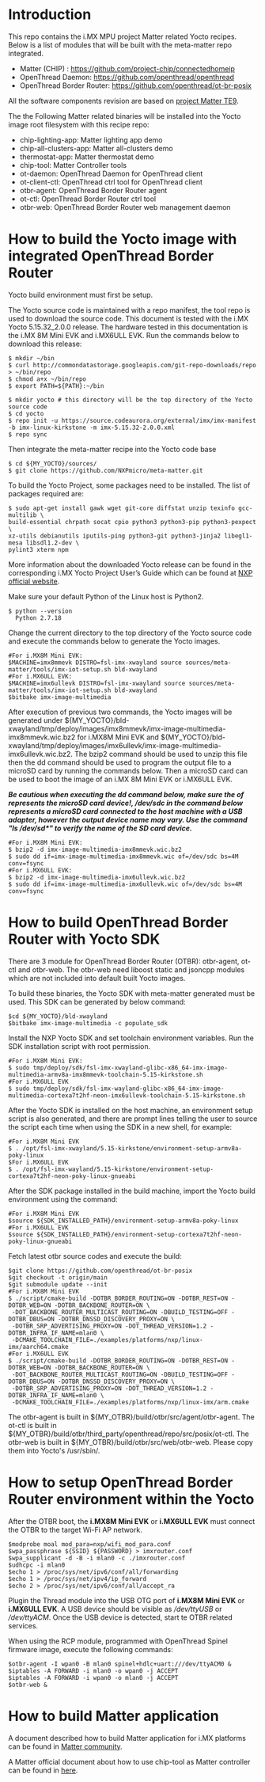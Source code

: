 # Introduction
This repo contains the i.MX MPU project Matter related Yocto recipes. Below is a list of modules that will be built with the meta-matter repo integrated.
 - Matter (CHIP) : https://github.com/project-chip/connectedhomeip
 - OpenThread Daemon: https://github.com/openthread/openthread
 - OpenThread Border Router: https://github.com/openthread/ot-br-posix

All the software components revision are based on [project Matter TE9](https://github.com/project-chip/connectedhomeip/commits/TE9).

The the Following Matter related binaries will be installed into the Yocto image root filesystem with this recipe repo:
 - chip-lighting-app: Matter lighting app demo
 - chip-all-clusters-app: Matter all-clusters demo
 - thermostat-app: Matter thermostat demo
 - chip-tool: Matter Controller tools
 - ot-daemon: OpenThread Daemon for OpenThread client
 - ot-client-ctl: OpenThread ctrl tool for OpenThread client
 - otbr-agent: OpenThread Border Router agent
 - ot-ctl: OpenThread Border Router ctrl tool
 - otbr-web: OpenThread Border Router web management daemon

# How to build the Yocto image with integrated OpenThread Border Router
Yocto build environment must first be setup.

The Yocto source code is maintained with a repo manifest, the tool repo is used to download the source code.
This document is tested with the i.MX Yocto 5.15.32_2.0.0 release. The hardware tested in this documentation is the i.MX 8M Mini EVK and i.MX6ULL EVK.
Run the commands below to download this release:

    $ mkdir ~/bin
    $ curl http://commondatastorage.googleapis.com/git-repo-downloads/repo > ~/bin/repo
    $ chmod a+x ~/bin/repo
    $ export PATH=${PATH}:~/bin
    
    $ mkdir yocto # this directory will be the top directory of the Yocto source code
    $ cd yocto
    $ repo init -u https://source.codeaurora.org/external/imx/imx-manifest -b imx-linux-kirkstone -m imx-5.15.32-2.0.0.xml
    $ repo sync
Then integrate the meta-matter recipe into the Yocto code base

    $ cd ${MY_YOCTO}/sources/
    $ git clone https://github.com/NXPmicro/meta-matter.git

To build the Yocto Project, some packages need to be installed. The list of packages required are:

    $ sudo apt-get install gawk wget git-core diffstat unzip texinfo gcc-multilib \
    build-essential chrpath socat cpio python3 python3-pip python3-pexpect \
    xz-utils debianutils iputils-ping python3-git python3-jinja2 libegl1-mesa libsdl1.2-dev \
    pylint3 xterm npm

More information about the downloaded Yocto release can be found in the corresponding i.MX Yocto Project User’s Guide which can be found at [NXP official website](http://www.nxp.com/imxlinux).

Make sure your default Python of the Linux host is Python2.

    $ python --version
      Python 2.7.18

Change the current directory to the top directory of the Yocto source code and execute the commands below to generate the Yocto images.

    #For i.MX8M Mini EVK:
    $MACHINE=imx8mmevk DISTRO=fsl-imx-xwayland source sources/meta-matter/tools/imx-iot-setup.sh bld-xwayland
    #For i.MX6ULL EVK:
    $MACHINE=imx6ullevk DISTRO=fsl-imx-xwayland source sources/meta-matter/tools/imx-iot-setup.sh bld-xwayland
    $bitbake imx-image-multimedia


After execution of previous two commands, the Yocto images will be generated under ${MY_YOCTO}/bld-xwayland/tmp/deploy/images/imx8mmevk/imx-image-multimedia-imx8mmevk.wic.bz2 for i.MX8M Mini EVK and ${MY_YOCTO}/bld-xwayland/tmp/deploy/images/imx6ullevk/imx-image-multimedia-imx6ullevk.wic.bz2. The bzip2 command should be used to unzip this file then the dd command should be used to program the output file to a microSD card by running the commands below. Then a microSD card can be used
to boot the image of an i.MX 8M Mini EVK or i.MX6ULL EVK.

___Be cautious when executing the dd command below, make sure the of represents the microSD card device!, /dev/sdc in the command below represents a microSD card connected to the host machine with a USB adapter, however the output device name may vary. Use the command "ls /dev/sd*" to verify the name of the SD card device.___

    #For i.MX8M Mini EVK:
    $ bzip2 -d imx-image-multimedia-imx8mmevk.wic.bz2
    $ sudo dd if=imx-image-multimedia-imx8mmevk.wic of=/dev/sdc bs=4M conv=fsync
    #For i.MX6ULL EVK:
    $ bzip2 -d imx-image-multimedia-imx6ullevk.wic.bz2
    $ sudo dd if=imx-image-multimedia-imx6ullevk.wic of=/dev/sdc bs=4M conv=fsync

# How to build OpenThread Border Router with Yocto SDK
There are 3 module for OpenThread Border Router (OTBR): otbr-agent, ot-ctl and otbr-web. The otbr-web need liboost static and jsoncpp modules which are not included into default built Yocto images.

To build these binaries, the Yocto SDK with meta-matter generated must be used. This SDK can be generated by below command:

    $cd ${MY_YOCTO}/bld-xwayland
    $bitbake imx-image-multimedia -c populate_sdk

Install the NXP Yocto SDK and set toolchain environment variables.
Run the SDK installation script with root permission.

    #For i.MX8M Mini EVK:
    $ sudo tmp/deploy/sdk/fsl-imx-xwayland-glibc-x86_64-imx-image-multimedia-armv8a-imx8mmevk-toolchain-5.15-kirkstone.sh
    #For i.MX6ULL EVK
    $ sudo tmp/deploy/sdk/fsl-imx-wayland-glibc-x86_64-imx-image-multimedia-cortexa7t2hf-neon-imx6ullevk-toolchain-5.15-kirkstone.sh

After the Yocto SDK is installed on the host machine, an environment setup script is also generated, and there are prompt lines telling the user to source the script each time when using the SDK in a new shell, for example:

    #For i.MX8M Mini EVK
    $ . /opt/fsl-imx-xwayland/5.15-kirkstone/environment-setup-armv8a-poky-linux
    $For i.MX6ULL EVK
    $ . /opt/fsl-imx-wayland/5.15-kirkstone/environment-setup-cortexa7t2hf-neon-poky-linux-gnueabi

After the SDK package installed in the build machine, import the Yocto build environment using the command:

    #For i.MX8M Mini EVK
    $source ${SDK_INSTALLED_PATH}/environment-setup-armv8a-poky-linux
    #For i.MX6ULL EVK
    $source ${SDK_INSTALLED_PATH}/environment-setup-cortexa7t2hf-neon-poky-linux-gnueabi

Fetch latest otbr source codes and execute the build:

    $git clone https://github.com/openthread/ot-br-posix
    $git checkout -t origin/main
    $git submodule update --init
    #For i.MX8M Mini EVK
    $ ./script/cmake-build -DOTBR_BORDER_ROUTING=ON -DOTBR_REST=ON -DOTBR_WEB=ON -DOTBR_BACKBONE_ROUTER=ON \
     -DOT_BACKBONE_ROUTER_MULTICAST_ROUTING=ON -DBUILD_TESTING=OFF -DOTBR_DBUS=ON -DOTBR_DNSSD_DISCOVERY_PROXY=ON \
     -DOTBR_SRP_ADVERTISING_PROXY=ON -DOT_THREAD_VERSION=1.2 -DOTBR_INFRA_IF_NAME=mlan0 \
     -DCMAKE_TOOLCHAIN_FILE=./examples/platforms/nxp/linux-imx/aarch64.cmake
    #For i.MX6ULL EVK
    $ ./script/cmake-build -DOTBR_BORDER_ROUTING=ON -DOTBR_REST=ON -DOTBR_WEB=ON -DOTBR_BACKBONE_ROUTER=ON \
     -DOT_BACKBONE_ROUTER_MULTICAST_ROUTING=ON -DBUILD_TESTING=OFF -DOTBR_DBUS=ON -DOTBR_DNSSD_DISCOVERY_PROXY=ON \
     -DOTBR_SRP_ADVERTISING_PROXY=ON -DOT_THREAD_VERSION=1.2 -DOTBR_INFRA_IF_NAME=mlan0 \
     -DCMAKE_TOOLCHAIN_FILE=./examples/platforms/nxp/linux-imx/arm.cmake

The otbr-agent is built in ${MY_OTBR}/build/otbr/src/agent/otbr-agent.
The ot-ctl is built in ${MY_OTBR}/build/otbr/third_party/openthread/repo/src/posix/ot-ctl.
The otbr-web is built in ${MY_OTBR}/build/otbr/src/web/otbr-web.
Please copy them into Yocto's /usr/sbin/.

# How to setup OpenThread Border Router environment within the Yocto

After the OTBR boot, the __i.MX8M Mini EVK__ or __i.MX6ULL EVK__ must connect the OTBR to the target Wi-Fi AP network.

    $modprobe moal mod_para=nxp/wifi_mod_para.conf
    $wpa_passphrase ${SSID} ${PASSWORD} > imxrouter.conf
    $wpa_supplicant -d -B -i mlan0 -c ./imxrouter.conf
    $udhcpc -i mlan0
    $echo 1 > /proc/sys/net/ipv6/conf/all/forwarding
    $echo 1 > /proc/sys/net/ipv4/ip_forward
    $echo 2 > /proc/sys/net/ipv6/conf/all/accept_ra

Plugin the Thread module into the USB OTG port of __i.MX8M Mini EVK__ or __i.MX6ULL EVK__. A USB device should be visible as _/dev/ttyUSB_ or _/dev/ttyACM_.
Once the USB device is detected, start te OTBR related services.

When using the RCP module, programmed with OpenThread Spinel firmware image, execute the following commands:

    $otbr-agent -I wpan0 -B mlan0 spinel+hdlc+uart:///dev/ttyACM0 &
    $iptables -A FORWARD -i mlan0 -o wpan0 -j ACCEPT
    $iptables -A FORWARD -i wpan0 -o mlan0 -j ACCEPT
    $otbr-web &

# How to build Matter application

A document described how to build Matter application for i.MX platforms can be found in [Matter community](https://github.com/project-chip/connectedhomeip/blob/master/docs/guides/nxp_imx8m_linux_examples.md).

A Matter official document about how to use chip-tool as Matter controller can be found in [here](https://github.com/project-chip/connectedhomeip/blob/TE8/rc3/examples/chip-tool/README.md).